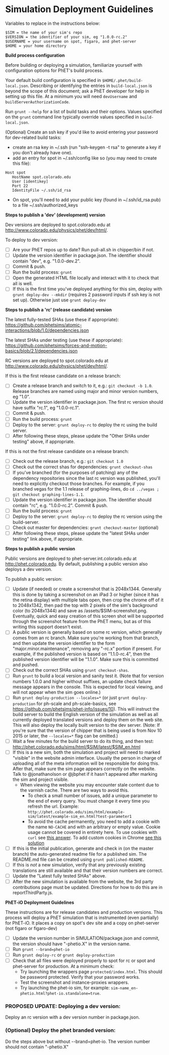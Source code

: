  **Simulation Deployment Guidelines**
=====================================

Variables to replace in the instructions below:

```
$SIM = the name of your sim's repo
$VERSION = the identifier of your sim, eg "1.0.0-rc.2"
$USERNAME = your username on spot, figaro, and phet-server
$HOME = your home directory
```

**Build process configuration**

Before building or deploying a simulation, familiarize yourself with configuration options for PhET's build process.

Your default build configuration is specified in `$HOME/.phet/build-local.json`. Describing or identifying the entries in `build-local.json` is beyond the scope of this document; ask a PhET developer for help in setting up this file. At a minimum you will need `devUsername` and `buildServerAuthorizationCode`.

Run `grunt --help` for a list of build tasks and their options. Values specified on the `grunt` command line typically override values specified in `build-local.json`.

(Optional) Create an ssh key if you'd like to avoid entering your password for dev-related build tasks:

- create an rsa key in ~/.ssh (run "ssh-keygen -t rsa" to generate a key if you don't already have one).
- add an entry for spot in ~/.ssh/config like so (you may need to create this file):

```
Host spot
   HostName spot.colorado.edu
   User [identikey]
   Port 22
   IdentityFile ~/.ssh/id_rsa
```
- On spot, you'll need to add your public key (found in ~/.ssh/id_rsa.pub) to a file ~/.ssh/authorized_keys

**Steps to publish a 'dev' (development) version**

Dev versions are deployed to spot.colorado.edu at http://www.colorado.edu/physics/phet/dev/html/.

To deploy to dev version:

- [ ] Are your PhET repos up to date? Run pull-all.sh in chipper/bin if not.
- [ ] Update the version identifier in package.json. The identifier should contain "dev", e.g. "1.0.0-dev.2".
- [ ] Commit & push.
- [ ] Run the build process: `grunt`
- [ ] Open the generated HTML file locally and interact with it to check that all is well.
- [ ] If this is the first time you've deployed anything for this sim, deploy with `grunt deploy-dev --mkdir` (requires 2 password inputs if ssh key is not set up). Otherwise just use `grunt deploy-dev`

**Steps to publish a 'rc' (release candidate) version**

The latest fully-tested SHAs (use these if appropriate): https://github.com/phetsims/atomic-interactions/blob/1.0/dependencies.json

The latest SHAs under testing (use these if appropriate): https://github.com/phetsims/forces-and-motion-basics/blob/2.1/dependencies.json

RC versions are deployed to spot.colorado.edu at http://www.colorado.edu/physics/phet/dev/html/.

If this is the first release candidate on a release branch:

- [ ] Create a release branch and switch to it, e.g.: `git checkout -b 1.0`. Release branches are named using major and minor version numbers, eg "1.0".
- [ ] Update the version identifier in package.json. The first rc version should have suffix "rc.1", eg "1.0.0-rc.1".
- [ ] Commit & push.
- [ ] Run the build process: `grunt`
- [ ] Deploy to the server: `grunt deploy-rc` to deploy the rc using the build server.
- [ ] After following these steps, please update the "Other SHAs under testing" above, if appropriate.

If this is not the first release candidate on a release branch:

- [ ] Check out the release branch, e.g.: `git checkout 1.0`
- [ ] Check out the correct shas for dependencies: `grunt checkout-shas`
- [ ] If you've branched (for the purposes of patching) any of the dependency repositories since the last rc version was published, you'll need to explicitly checkout those branches. For example, if you branched vegas for the 1.1 release of graphing-lines, do `cd ../vegas ; git checkout graphing-lines-1.1`.
- [ ] Update the version identifier in package.json. The identifier should contain "rc", e.g. "1.0.0-rc.2". Commit & push.
- [ ] Run the build process: `grunt`
- [ ] Deploy to the server: `grunt deploy-rc` to deploy the rc version using the build-server.
- [ ] Check out master for dependencies: `grunt checkout-master` (optional)
- [ ] After following these steps, please update the "latest SHAs under testing" link above, if appropriate.

**Steps to publish a public version**

Public versions are deployed to phet-server.int.colorado.edu at http://phet.colorado.edu.
By default, publishing a public version also deploys a dev version.

To publish a public version:

- [ ] Update (if needed) or create a screenshot that is 2048x1344.  Generally this is done by taking a screenshot on an iPad 3 or higher (since it has the retina display) with multiple tabs open, then crop the chrome off of it to 2048x1342, then pad the top with 2
pixels of the sim's background color (to 2048x1344) and save as /assets/$SIM-screenshot.png.  Eventually, quick and easy
creation of this screen shot will be supported through the screenshot feature from the PhET menu, but as of this writing
this support doesn't exist.
- [ ] A public version is generally based on some rc version, which generally comes from an rc branch.  Make sure you're
working from that branch, and then update the version identifier to the form "major.minor.maintenance", removing any
"-rc.x" portion if present. For example, if the published version is based on "1.1.0-rc.4", then the published version
identifier will be "1.1.0".  Make sure this is committed and pushed.
- [ ] Check out the correct SHAs using `grunt checkout-shas`.
- [ ] Run `grunt` to build a local version and sanity test it. (Note that for version numbers 1.0.0 and higher without suffixes, an update check failure message appears in the console. This is expected for local viewing, and will not appear when the sim goes online.)
- [ ] Run `grunt deploy-production --locales=*` (or just `grunt deploy-production` for ph-scale and ph-scale-basics, see https://github.com/phetsims/phet-info/issues/10).  This will instruct the build server to build the English version of the
simulation as well as all currently deployed translated versions and deploy them on the web site.  This will also deploy
the locally built version to the dev server.  (Note: If you're sure that the version of chipper that is being used is
from Nov 10 2015 or later, the `--locales=*` flag can be omitted.)
- [ ] Wait a few minutes for the build server to do its thing, and then test: http://phet.colorado.edu/sims/html/$SIM/latest/$SIM_en.html
- [ ] If this is a new sim, both the simulation and project will need to marked "visible" in the website admin interface.
Usually the person in charge of uploading all of the meta information will be responsible for doing this. After that,
make sure the sim page appears correctly on the website. Talk to @jonathanolson or @jbphet if it hasn't appeared after marking the
sim and project visible.
  - When viewing the website you may encounter stale content due to the varnish cache.  There are two ways to avoid this.  
    - To check a small number of issues, add a unique parameter to the end of every query. You must change it every time you refresh the url. Example: `http://phet.colorado.edu/sims/html/example-sim/latest/example-sim_en.html?test-parameter1`
    - To avoid the cache permanently, you need to add a cookie with the name `NO-CACHE` and with an arbitrary or empty value.   Cookie usage cannot be covered in entirety here.  To use cookies with `curl` see [this answer](http://stackoverflow.com/a/7186160/2496827).  To add custom cookies in Chrome [see this solution](http://superuser.com/a/636697/493443)
- [ ] If this is the initial publication, generate and check in (on the master branch) the auto-generated readme file for a
published sim.  The README.md file can be created using ```grunt published-README```.
- [ ] If this is *not* a new simulation, verify that any previously existing translations are still available and that
their version numbers are correct.
- [ ] Update the "Latest fully tested SHAs" above.
- [ ] After the new simulation is available from the website, the 3rd party contributions page must be updated.  Directions
for how to do this are in reportThirdParty.js.

**PhET-iO Deployment Guidelines**

These instructions are for release candidates and production versions.
This process will deploy a PhET simulation that is instrumented (even partially) for PhET-iO.
It places a copy on spot's dev site and a copy on phet-server (not figaro or figaro-dev)

- [ ] Update the version number in SIMULATION/package.json and commit, the version should have "-phetio.X" in the version name.
- [ ] Run `grunt --brand=phet-io`
- [ ] Run `grunt deploy-rc` or `grunt deploy-production`
- [ ] Check that all files were deployed properly to spot for rc or spot and phet-server for production. At a minimum check:
    - Try launching the wrappers page `protected/index.html`.  This should be password protected.  Verify that your password works.
    - Test the screenshot and instance-proxies wrappers.
    - Try launching the phet-io sim, for example: `sim-name_en-phetio.html?phet-io.standalone=true`.
    
### PROPOSED UPDATE: Deploying a dev version:
Deploy an rc version with a dev version number in package.json.

### (Optional) Deploy the phet branded version:
Do the steps above but without --brand=phet-io.  The version number should not contain "-phetio.X"
